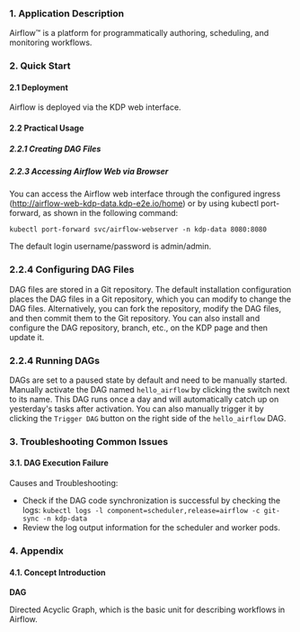 ### 1. Application Description

Airflow™ is a platform for programmatically authoring, scheduling, and monitoring workflows.

### 2. Quick Start

#### 2.1 Deployment

Airflow is deployed via the KDP web interface.

#### 2.2 Practical Usage

##### 2.2.1 Creating DAG Files

##### 2.2.3 Accessing Airflow Web via Browser

You can access the Airflow web interface through the configured ingress (http://airflow-web-kdp-data.kdp-e2e.io/home) or by using kubectl port-forward, as shown in the following command:

```shell
kubectl port-forward svc/airflow-webserver -n kdp-data 8080:8080
```

The default login username/password is admin/admin.


### 2.2.4 Configuring DAG Files

DAG files are stored in a Git repository. The default installation configuration places the DAG files in a Git repository, which you can modify to change the DAG files. Alternatively, you can fork the repository, modify the DAG files, and then commit them to the Git repository. You can also install and configure the DAG repository, branch, etc., on the KDP page and then update it.

### 2.2.4 Running DAGs

DAGs are set to a paused state by default and need to be manually started. Manually activate the DAG named `hello_airflow` by clicking the switch next to its name. This DAG runs once a day and will automatically catch up on yesterday's tasks after activation. You can also manually trigger it by clicking the `Trigger DAG` button on the right side of the `hello_airflow` DAG.

### 3. Troubleshooting Common Issues

#### 3.1. DAG Execution Failure

Causes and Troubleshooting:

- Check if the DAG code synchronization is successful by checking the logs: `kubectl logs -l component=scheduler,release=airflow -c git-sync -n kdp-data`
- Review the log output information for the scheduler and worker pods.

### 4. Appendix

#### 4.1. Concept Introduction

**DAG**

Directed Acyclic Graph, which is the basic unit for describing workflows in Airflow.
